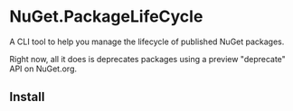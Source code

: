 # NuGet.PackageLifeCycle

A CLI tool to help you manage the lifecycle of published NuGet packages.

Right now, all it does is deprecates packages using a preview "deprecate" API on NuGet.org.

## Install
